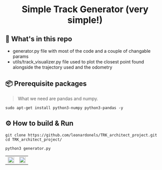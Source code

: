<div align="center">
    <h1>Simple Track Generator (very simple!)</h1>
</div>

## :open_file_folder: What's in this repo

* generator.py file with most of the code and a couple of changable params
* utils/track_visualizer.py file used to plot the closest point found alongside the trajectory used and the odometry

## :package: Prerequisite packages
> What we need are pandas and numpy.

```commandline
sudo apt-get install python3-numpy python3-pandas -y
```
## :gear: How to build & Run
```commandline
git clone https://github.com/leonardonels/TRK_architect_project.git
cd TRK_architect_project/
```
```commandline
python3 generator.py
```
<table><tr>
    <td valign="top" width="50%">
        <div align="center"><img src="https://github.com/user-attachments/assets/c0499dab-7447-4f5a-ae90-86051b035f99" align="center" style="width: 100%" /></div>
    </td><td valign="top" width="50%">
        <div align="center"><img src="https://github.com/user-attachments/assets/5debf66b-b29f-4cea-b7f0-20020843c380" align="center" style="width: 100%" /></div>
    </td>
</tr></table> 

<!--
![generated_line_2](https://github.com/user-attachments/assets/c0499dab-7447-4f5a-ae90-86051b035f99)
![generated_line_3](https://github.com/user-attachments/assets/5debf66b-b29f-4cea-b7f0-20020843c380)
-->
